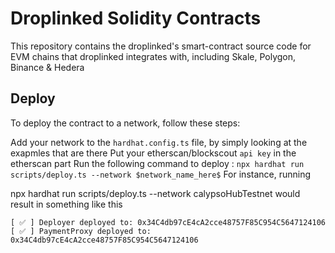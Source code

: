 # Droplinked Solidity Contracts
This repository contains the droplinked's smart-contract source code for EVM chains that droplinked integrates with, including Skale, Polygon, Binance & Hedera 

## Deploy
To deploy the contract to a network, follow these steps:

Add your network to the `hardhat.config.ts` file, by simply looking at the exapmles that are there
Put your etherscan/blockscout `api key` in the etherscan part
Run the following command to deploy :
`npx hardhat run scripts/deploy.ts --network $network_name_here$`
For instance, running

npx hardhat run scripts/deploy.ts --network calypsoHubTestnet
would result in something like this
```
[ ✅ ] Deployer deployed to: 0x34C4db97cE4cA2cce48757F85C954C5647124106
[ ✅ ] PaymentProxy deployed to: 0x34C4db97cE4cA2cce48757F85C954C5647124106
```
